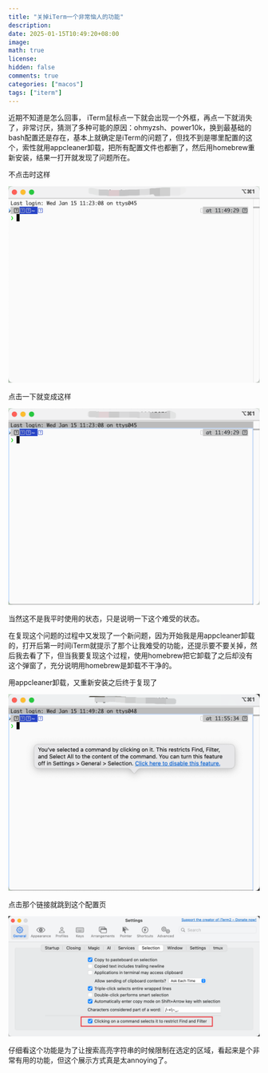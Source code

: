 ```yaml
---
title: "关掉iTerm一个非常恼人的功能"
description:
date: 2025-01-15T10:49:20+08:00
image:
math: true
license:
hidden: false
comments: true
categories: ["macos"]
tags: ["iterm"]
---
```


近期不知道是怎么回事，
iTerm鼠标点一下就会出现一个外框，再点一下就消失了，非常讨厌，猜测了多种可能的原因：ohmyzsh、power10k，换到最基础的bash配置还是存在，基本上就确定是iTerm的问题了，但找不到是哪里配置的这个，索性就用appcleaner卸载，把所有配置文件也都删了，然后用homebrew重新安装，结果一打开就发现了问题所在。

不点击时这样

![](no-click.png)

点击一下就变成这样

![](on-click.png)

当然这不是我平时使用的状态，只是说明一下这个难受的状态。

在复现这个问题的过程中又发现了一个新问题，因为开始我是用appcleaner卸载的，打开后第一时间iTerm就提示了那个让我难受的功能，还提示要不要关掉，然后我去看了下，但当我要复现这个过程，使用homebrew把它卸载了之后却没有这个弹窗了，充分说明用homebrew是卸载不干净的。

用appcleaner卸载，又重新安装之后终于复现了

![](shit.png)

点击那个链接就跳到这个配置页

![](the-root-of-the-shit.png)

仔细看这个功能是为了让搜索高亮字符串的时候限制在选定的区域，看起来是个非常有用的功能，但这个展示方式真是太annoying了。

